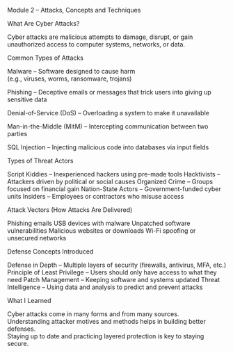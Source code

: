 Module 2 – Attacks, Concepts and Techniques

What Are Cyber Attacks?

Cyber attacks are malicious attempts to damage, disrupt, or gain unauthorized access to computer systems, networks, or data.



Common Types of Attacks

Malware – Software designed to cause harm  
  (e.g., viruses, worms, ransomware, trojans)

Phishing – Deceptive emails or messages that trick users into giving up sensitive data

Denial-of-Service (DoS) – Overloading a system to make it unavailable

Man-in-the-Middle (MitM) – Intercepting communication between two parties

SQL Injection – Injecting malicious code into databases via input fields


Types of Threat Actors

Script Kiddies – Inexperienced hackers using pre-made tools
Hacktivists – Attackers driven by political or social causes
Organized Crime – Groups focused on financial gain
Nation-State Actors – Government-funded cyber units
Insiders – Employees or contractors who misuse access



Attack Vectors (How Attacks Are Delivered)

Phishing emails
USB devices with malware
Unpatched software vulnerabilities
Malicious websites or downloads
Wi-Fi spoofing or unsecured networks


Defense Concepts Introduced

Defense in Depth – Multiple layers of security (firewalls, antivirus, MFA, etc.)
Principle of Least Privilege – Users should only have access to what they need
Patch Management – Keeping software and systems updated
Threat Intelligence – Using data and analysis to predict and prevent attacks


What I Learned

Cyber attacks come in many forms and from many sources.  
Understanding attacker motives and methods helps in building better defenses.  
Staying up to date and practicing layered protection is key to staying secure.
